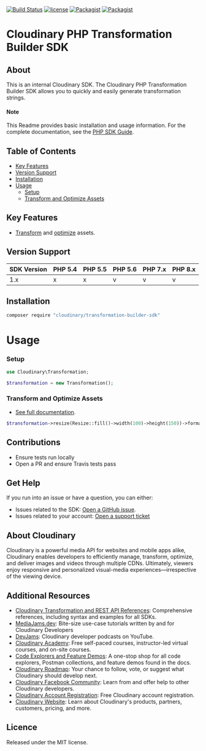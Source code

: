 [![Build Status](https://app.travis-ci.com/cloudinary/php-transformation-builder-sdk.svg)](https://app.travis-ci.com/cloudinary/php-transformation-builder-sdk) 
[![license](https://img.shields.io/github/license/cloudinary/php-transformation-builder-sdk.svg?maxAge=2592000)](https://github.com/cloudinary/php-transformation-builder-sdk/blob/master/LICENSE) 
[![Packagist](https://img.shields.io/packagist/v/cloudinary/transformation-builder-sdk.svg?maxAge=2592000)](https://packagist.org/packages/cloudinary/php-transformation-builder-sdk) 
[![Packagist](https://img.shields.io/packagist/dt/cloudinary/transformation-builder-sdk.svg?maxAge=2592000)](https://packagist.org/packages/cloudinary/php-transformation-builder-sdk/stats)

Cloudinary PHP Transformation Builder SDK
==================
## About
This is an internal Cloudinary SDK. The Cloudinary PHP Transformation Builder SDK allows you to quickly and easily generate transformation strings.


#### Note
This Readme provides basic installation and usage information.
For the complete documentation, see the [PHP SDK Guide](https://cloudinary.com/documentation/php_integration).

## Table of Contents
- [Key Features](#key-features)
- [Version Support](#Version-Support)
- [Installation](#installation)
- [Usage](#usage)
    - [Setup](#Setup)
    - [Transform and Optimize Assets](#Transform-and-Optimize-Assets)


## Key Features
- [Transform](https://cloudinary.com/documentation/php_video_manipulation#video_transformation_examples) and
  [optimize](https://cloudinary.com/documentation/php_image_manipulation#image_optimizations) assets.


## Version Support

| SDK Version | PHP 5.4 | PHP 5.5 | PHP 5.6 | PHP 7.x | PHP 8.x |
|-------------|---------|---------|---------|---------|---------|
| 1.x         | x       | x       | v       | v       | v       |


## Installation
```bash
composer require "cloudinary/transformation-builder-sdk"
```

# Usage

### Setup
```php
use Cloudinary\Transformation;

$transformation = new Transformation();
```

### Transform and Optimize Assets
- [See full documentation](https://cloudinary.com/documentation/php_image_manipulation).

```php
$transformation->resize(Resize::fill()->width(100)->height(150))->format(Format::auto());
```

## Contributions
- Ensure tests run locally
- Open a PR and ensure Travis tests pass


## Get Help
If you run into an issue or have a question, you can either:
- Issues related to the SDK: [Open a GitHub issue](https://github.com/cloudinary/php-transformation-builder-sdk/issues).
- Issues related to your account: [Open a support ticket](https://cloudinary.com/contact)


## About Cloudinary
Cloudinary is a powerful media API for websites and mobile apps alike, Cloudinary enables developers to efficiently 
manage, transform, optimize, and deliver images and videos through multiple CDNs. Ultimately, viewers enjoy responsive 
and personalized visual-media experiences—irrespective of the viewing device.


## Additional Resources
- [Cloudinary Transformation and REST API References](https://cloudinary.com/documentation/cloudinary_references): Comprehensive references, including syntax and examples for all SDKs.
- [MediaJams.dev](https://mediajams.dev/): Bite-size use-case tutorials written by and for Cloudinary Developers
- [DevJams](https://www.youtube.com/playlist?list=PL8dVGjLA2oMr09amgERARsZyrOz_sPvqw): Cloudinary developer podcasts on YouTube.
- [Cloudinary Academy](https://training.cloudinary.com/): Free self-paced courses, instructor-led virtual courses, and on-site courses.
- [Code Explorers and Feature Demos](https://cloudinary.com/documentation/code_explorers_demos_index): A one-stop shop for all code explorers, Postman collections, and feature demos found in the docs.
- [Cloudinary Roadmap](https://cloudinary.com/roadmap): Your chance to follow, vote, or suggest what Cloudinary should develop next.
- [Cloudinary Facebook Community](https://www.facebook.com/groups/CloudinaryCommunity): Learn from and offer help to other Cloudinary developers.
- [Cloudinary Account Registration](https://cloudinary.com/users/register/free): Free Cloudinary account registration.
- [Cloudinary Website](https://cloudinary.com): Learn about Cloudinary's products, partners, customers, pricing, and more.


## Licence
Released under the MIT license.
